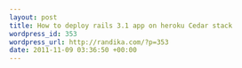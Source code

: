 ```yaml
--- 
layout: post
title: How to deploy rails 3.1 app on heroku Cedar stack
wordpress_id: 353
wordpress_url: http://randika.com/?p=353
date: 2011-11-09 03:36:50 +00:00
---
```

<script src="https://gist.github.com/1344834.js?file=deploy-notes-heroku.txt"></script>
